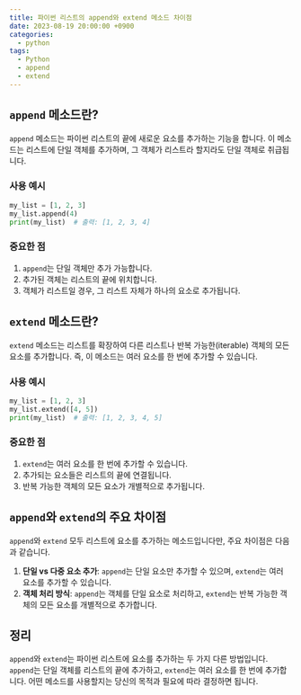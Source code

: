```yaml
---
title: 파이썬 리스트의 append와 extend 메소드 차이점
date: 2023-08-19 20:00:00 +0900
categories:
  - python
tags:
  - Python
  - append
  - extend
---
```


## `append` 메소드란?

`append` 메소드는 파이썬 리스트의 끝에 새로운 요소를 추가하는 기능을 합니다. 이 메소드는 리스트에 단일 객체를 추가하며, 그 객체가 리스트라 할지라도 단일 객체로 취급됩니다.

### 사용 예시
```python
my_list = [1, 2, 3]
my_list.append(4)
print(my_list)  # 출력: [1, 2, 3, 4]
```

### 중요한 점
1. `append`는 단일 객체만 추가 가능합니다.
2. 추가된 객체는 리스트의 끝에 위치합니다.
3. 객체가 리스트일 경우, 그 리스트 자체가 하나의 요소로 추가됩니다.

## `extend` 메소드란?

`extend` 메소드는 리스트를 확장하여 다른 리스트나 반복 가능한(iterable) 객체의 모든 요소를 추가합니다. 즉, 이 메소드는 여러 요소를 한 번에 추가할 수 있습니다.

### 사용 예시
```python
my_list = [1, 2, 3]
my_list.extend([4, 5])
print(my_list)  # 출력: [1, 2, 3, 4, 5]
```

### 중요한 점
1. `extend`는 여러 요소를 한 번에 추가할 수 있습니다.
2. 추가되는 요소들은 리스트의 끝에 연결됩니다.
3. 반복 가능한 객체의 모든 요소가 개별적으로 추가됩니다.

## `append`와 `extend`의 주요 차이점

`append`와 `extend` 모두 리스트에 요소를 추가하는 메소드입니다만, 주요 차이점은 다음과 같습니다.

1. **단일 vs 다중 요소 추가**: `append`는 단일 요소만 추가할 수 있으며, `extend`는 여러 요소를 추가할 수 있습니다.
2. **객체 처리 방식**: `append`는 객체를 단일 요소로 처리하고, `extend`는 반복 가능한 객체의 모든 요소를 개별적으로 추가합니다.
  
## 정리

`append`와 `extend`는 파이썬 리스트에 요소를 추가하는 두 가지 다른 방법입니다. `append`는 단일 객체를 리스트의 끝에 추가하고, `extend`는 여러 요소를 한 번에 추가합니다. 어떤 메소드를 사용할지는 당신의 목적과 필요에 따라 결정하면 됩니다.